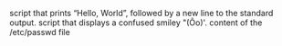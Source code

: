 script that prints “Hello, World”, followed by a new line to the standard output.
script that displays a confused smiley "(Ôo)'.
content of the /etc/passwd file
